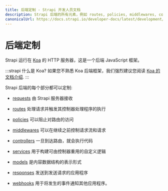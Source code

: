 ```yaml
---
title: 后端定制 - Strapi 开发人员文档
description: Strapi 后端的所有元素，例如 routes, policies, middlewares, controllers, services, models, requests, responses, webhooks 都能定制
canonicalUrl: https://docs.strapi.io/developer-docs/latest/development/backend-customization.html
---
```


# 后端定制

Strapi 运行在 [Koa](https://koajs.com/) 的 HTTP 服务器，这是一个后端 JavaScript 框架。

:::strapi 什么是 Koa?
如果您不熟悉 Koa 后端框架，我们强烈建议您阅读 [Koa 的文档介绍](http://koajs.com/#introduction).
:::

Strapi 后端的每个部分都可以定制:

- [requests](/developer-docs/latest/development/backend-customization/requests-responses.md#requests) 由 Strapi 服务器接收

- [routes](/developer-docs/latest/development/backend-customization/routes.md) 处理请求并触发其控制器处理程序的执行

- [policies](/developer-docs/latest/development/backend-customization/policies.md) 可以阻止对路由的访问

- [middlewares](/developer-docs/latest/development/backend-customization/middlewares.md) 可以在继续之前控制请求流和请求

- [controllers](/developer-docs/latest/development/backend-customization/controllers.md) 一旦到达路由，就会执行代码

- [services](/developer-docs/latest/development/backend-customization/services.md) 用于构建可由控制器重用的自定义逻辑

- [models](/developer-docs/latest/development/backend-customization/models.md) 是内容数据结构的表示形式

- [responses](/developer-docs/latest/development/backend-customization/requests-responses.md#responses) 发送到发送请求的应用程序

- [webhooks](/developer-docs/latest/development/backend-customization/webhooks.md) 用于将发生的事件通知其他应用程序。
